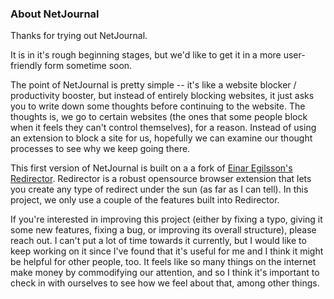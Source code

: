 ### About NetJournal

Thanks for trying out NetJournal.

It is in it's rough beginning stages, but we'd like to get it in a more user-friendly form sometime soon.

The point of NetJournal is pretty simple -- it's like a website blocker / productivity booster, but instead of entirely blocking websites, it just asks you to write down some thoughts before continuing to the website. The thoughts is, we go to certain websites (the ones that some people block when it feels they can't control themselves), for a reason. Instead of using an extension to block a site for us, hopefully we can examine our thought processes to see why we keep going there.

This first version of NetJournal is built on a a fork of [Einar Egilsson's](http://einaregilsson.com) [Redirector](http://github.com/einaregilsson/Redirector). Redirector is a robust opensource browser extension that lets you create any type of redirect under the sun (as far as I can tell). In this project, we only use a couple of the features built into Redirector.         

If you're interested in improving this project (either by fixing a typo, giving it some new features, fixing a bug, or improving its overall structure), please reach out. I can't put a lot of time towards it currently, but I would like to keep working on it since I've found that it's useful for me and I think it might be helpful for other people, too. It feels like so many things on the internet make money by commodifying our attention, and so I think it's important to check in with ourselves to see how we feel about that, among other things.



